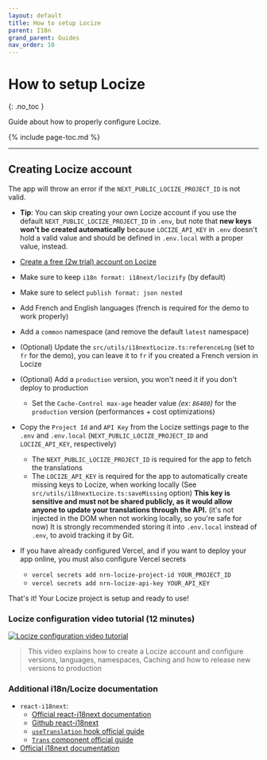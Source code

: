 ```yaml
---
layout: default
title: How to setup Locize
parent: I18n
grand_parent: Guides
nav_order: 10
---
```


# How to setup Locize
{: .no_toc }

<div class="code-example" markdown="1">
Guide about how to properly configure Locize.
</div>

{% include page-toc.md %}

---

## Creating Locize account

The app will throw an error if the `NEXT_PUBLIC_LOCIZE_PROJECT_ID` is not valid.

- **Tip**: You can skip creating your own Locize account if you use the default `NEXT_PUBLIC_LOCIZE_PROJECT_ID` in `.env`,
but note that **new keys won't be created automatically** because `LOCIZE_API_KEY` in `.env` doesn't hold a valid value and should be defined in `.env.local` with a proper value, instead.

- [Create a free (2w trial) account on Locize](https://www.locize.app/register?ref=unly-nrn)
- Make sure to keep `i18n format: i18next/locizify` (by default)
- Make sure to select `publish format: json nested`
- Add French and English languages (french is required for the demo to work properly)
- Add a `common` namespace (and remove the default `latest` namespace)
- (Optional) Update the `src/utils/i18nextLocize.ts:referenceLng` (set to `fr` for the demo), you can leave it to `fr` if you created a French version in Locize
- (Optional) Add a `production` version, you won't need it if you don't deploy to production
    - Set the `Cache-Control max-age` header value _(ex: `86400`)_ for the `production` version (performances + cost optimizations)
- Copy the `Project Id` and `API Key` from the Locize settings page to the `.env` and `.env.local` (`NEXT_PUBLIC_LOCIZE_PROJECT_ID` and `LOCIZE_API_KEY`, respectively)
    - The `NEXT_PUBLIC_LOCIZE_PROJECT_ID` is required for the app to fetch the translations
    - The `LOCIZE_API_KEY` is required for the app to automatically create missing keys to Locize, when working locally (See `src/utils/i18nextLocize.ts:saveMissing` option)
        **This key is sensitive and must not be shared publicly, as it would allow anyone to update your translations through the API.** (it's not injected in the DOM when not working locally, so you're safe for now)
        It is strongly recommended storing it into `.env.local` instead of `.env`, to avoid tracking it by Git.
- If you have already configured Vercel, and if you want to deploy your app online, you must also configure Vercel secrets
    - `vercel secrets add nrn-locize-project-id YOUR_PROJECT_ID`
    - `vercel secrets add nrn-locize-api-key YOUR_API_KEY`

That's it! Your Locize project is setup and ready to use!

### Locize configuration video tutorial (12 minutes)

[![Locize configuration video tutorial](https://img.youtube.com/vi/p7NVIlIGD30/maxresdefault.jpg)](http://youtu.be/p7NVIlIGD30?hd=1)

> This video explains how to create a Locize account and configure versions, languages, namespaces, Caching and how to release new versions to production

### Additional i18n/Locize documentation

- `react-i18next`:
    - [Official react-i18next documentation](https://react.i18next.com/)
    - [Github react-i18next](https://github.com/i18next/react-i18next)
    - [`useTranslation` hook official guide](https://react.i18next.com/latest/usetranslation-hook)
    - [`Trans` component official guide](https://react.i18next.com/latest/trans-component)
- [Official i18next documentation](https://www.i18next.com/)
